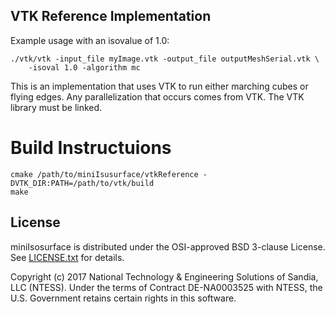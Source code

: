 ## VTK Reference Implementation ##

Example usage with an isovalue of 1.0:

```
./vtk/vtk -input_file myImage.vtk -output_file outputMeshSerial.vtk \
    -isoval 1.0 -algorithm mc
```

This is an implementation that uses VTK to run either marching cubes or
flying edges. Any parallelization that occurs comes from VTK. The VTK
library must be linked.

# Build Instructuions #

```
cmake /path/to/miniIsusurface/vtkReference -DVTK_DIR:PATH=/path/to/vtk/build
make
```


## License ##

miniIsosurface is distributed under the OSI-approved BSD 3-clause License.
See [LICENSE.txt](../LICENSE.txt) for details.

Copyright (c) 2017
National Technology & Engineering Solutions of Sandia, LLC (NTESS). Under
the terms of Contract DE-NA0003525 with NTESS, the U.S. Government retains
certain rights in this software.
